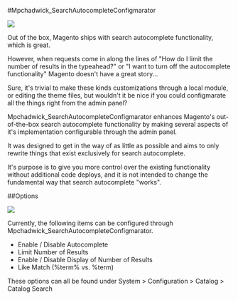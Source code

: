#Mpchadwick_SearchAutocompleteConfigmarator

![](http://i.imgur.com/fDf0NLh.jpg)

Out of the box, Magento ships with search autocomplete functionality, which is great.

However, when requests come in along the lines of "How do I limit the number of results in the typeahead?" or "I want to turn off the autocomplete functionality" Magento doesn't have a great story...

Sure, it's trivial to make these kinds customizations through a local module, or editing the theme files, but wouldn't it be nice if you could configmarate all the things right from the admin panel?

Mpchadwick_SearchAutocompleteConfigmarator enhances Magento's out-of-the-box search autocomplete functionality by making several aspects of it's implementation configurable through the admin panel.

It was designed to get in the way of as little as possible and aims to only rewrite things that exist exclusively for search autocomplete.

It's purpose is to give you more control over the existing functionality without additional code deploys, and it is not intended to change the fundamental way that search autocomplete "works".

##Options

![](http://imgur.com/gEo25kp.png)

Currently, the following items can be configured through Mpchadwick_SearchAutocompleteConfigmarator.

- Enable / Disable Autocomplete
- Limit Number of Results
- Enable / Disable Display of Number of Results
- Like Match (%term% vs. %term)

These options can all be found under System > Configuration > Catalog > Catalog Search
